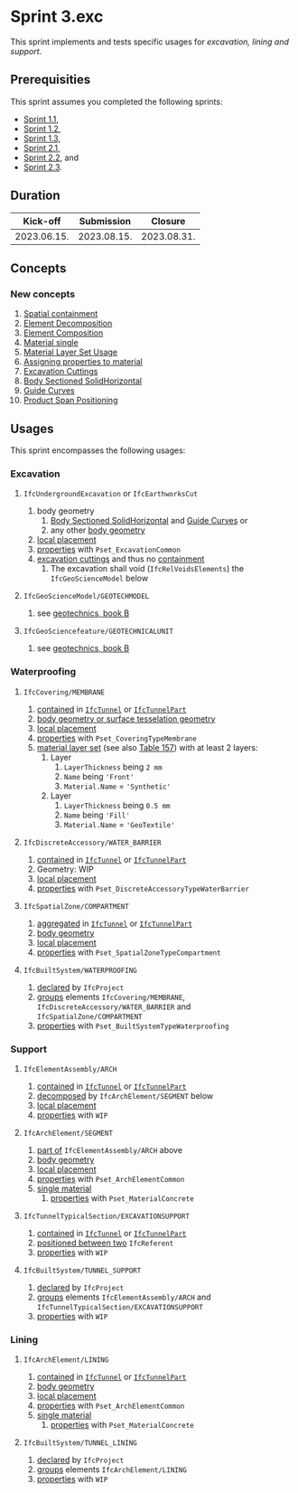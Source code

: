 # Sprint 3.exc

This sprint implements and tests specific usages for *excavation, lining and support*.


## Prerequisities

This sprint assumes you completed the following sprints:

- [Sprint 1.1](./sprint1_1.md),
- [Sprint 1.2](./sprint1_2.md),
- [Sprint 1.3](./sprint1_3.md),
- [Sprint 2.1](./sprint2_1.md),
- [Sprint 2.2](./sprint2_2.md), and
- [Sprint 2.3](./sprint2_3.md).


## Duration

| Kick-off    | Submission  | Closure     |
|-------------|-------------|-------------|
| 2023.06.15. | 2023.08.15. | 2023.08.31. |


## Concepts

### New concepts

1. [Spatial containment](https://bsi-infraroom.github.io/IFC-Documentation-Tunnel/4_4_0_0/general/HTML/link/spatial-containment.htm)
1. [Element Decomposition](https://bsi-infraroom.github.io/IFC-Documentation-Tunnel/4_4_0_0/general/HTML/link/element-decomposition.htm)
1. [Element Composition](https://bsi-infraroom.github.io/IFC-Documentation-Tunnel/4_4_0_0/general/HTML/link/element-composition.htm)
1. [Material single](https://bsi-infraroom.github.io/IFC-Documentation-Tunnel/4_4_0_0/general/HTML/link/material-single.htm)
1. [Material Layer Set Usage](https://bsi-infraroom.github.io/IFC-Documentation-Tunnel/4_4_0_0/general/HTML/link/material-layer-set-usage.htm)
1. [Assigning properties to material](https://bsi-infraroom.github.io/IFC-Documentation-Tunnel/4_4_0_0/general/HTML/link/material.htm)
1. [Excavation Cuttings](https://bsi-infraroom.github.io/IFC-Documentation-Tunnel/4_4_0_0/general/HTML/link/excavation-cuttings.htm)
1. [Body Sectioned SolidHorizontal](https://bsi-infraroom.github.io/IFC-Documentation-Tunnel/4_4_0_0/general/HTML/link/body-sectionedsolidhorizontal.htm)
1. [Guide Curves](https://bsi-infraroom.github.io/IFC-Documentation-Tunnel/4_4_0_0/general/HTML/link/guide-curve-geometry.htm)
1. [Product Span Positioning](https://bsi-infraroom.github.io/IFC-Documentation-Tunnel/4_4_0_0/general/HTML/link/product-span-positioning.htm)


## Usages

This sprint encompasses the following usages:

### Excavation

1. `IfcUndergroundExcavation` or `IfcEarthworksCut`
    1. body geometry
        1. [Body Sectioned SolidHorizontal](#new-concepts) and [Guide Curves](#new-concepts) or
        1. any other [body geometry](./sprint2_3.md)
    1. [local placement](./sprint2_2.md)
    1. [properties](./sprint2_3.md) with `Pset_ExcavationCommon`
    1. [excavation cuttings](#new-concepts) and thus no [containment](#new-concepts)
        1. The excavation shall void (`IfcRelVoidsElements`) the `IfcGeoScienceModel` below

1. `IfcGeoScienceModel/GEOTECHMODEL` 
    1. see [geotechnics, book B](./sprint3_geo.md#book-b)

1. `IfcGeoSciencefeature/GEOTECHNICALUNIT`
    1. see [geotechnics, book B](./sprint3_geo.md#book-b)


### Waterproofing

1. `IfcCovering/MEMBRANE`
    1. [contained](#new-concepts) in [`IfcTunnel`](./sprint2_1.md) or [`IfcTunnelPart`](./sprint2_1.md) 
    1. [body geometry or surface tesselation geometry](./sprint2_3.md) 
    1. [local placement](./sprint2_2.md)
    1. [properties](./sprint2_3.md) with `Pset_CoveringTypeMembrane`
    1. [material layer set](#new-concepts) (see also [Table 157](https://bsi-infraroom.github.io/IFC-Documentation-Tunnel/4_4_0_0/general/HTML/link/ifccovering.htm)) with at least 2 layers:
        1. Layer
            1. `LayerThickness` being `2 mm`
            1. `Name` being `'Front'`
            1. `Material.Name` = `'Synthetic'`
        1. Layer
            1. `LayerThickness` being `0.5 mm`
            1. `Name` being `'Fill'`
            1. `Material.Name` = `'GeoTextile'`

1. `IfcDiscreteAccessory/WATER_BARRIER`
    1. [contained](#new-concepts) in [`IfcTunnel`](./sprint2_1.md) or [`IfcTunnelPart`](./sprint2_1.md) 
    1. Geometry: WIP
    1. [local placement](./sprint2_2.md)
    1. [properties](./sprint2_3.md) with `Pset_DiscreteAccessoryTypeWaterBarrier`

1. `IfcSpatialZone/COMPARTMENT`
    1. [aggregated](./sprint2_1.md) in [`IfcTunnel`](./sprint2_1.md) or [`IfcTunnelPart`](./sprint2_1.md) 
    1. [body geometry](./sprint2_3.md)
    1. [local placement](./sprint2_2.md)
    1. [properties](./sprint2_3.md) with `Pset_SpatialZoneTypeCompartment`

1. `IfcBuiltSystem/WATERPROOFING`
    1. [declared](./sprint2_1.md) by `IfcProject`
    1. [groups](./sprint2_1.md) elements `IfcCovering/MEMBRANE`, `IfcDiscreteAccessory/WATER_BARRIER` and `IfcSpatialZone/COMPARTMENT`
    1. [properties](./sprint2_3.md) with `Pset_BuiltSystemTypeWaterproofing`

### Support

1. `IfcElementAssembly/ARCH`
    1. [contained](#new-concepts) in [`IfcTunnel`](./sprint2_1.md) or [`IfcTunnelPart`](./sprint2_1.md) 
    1. [decomposed](#new-concepts) by `IfcArchElement/SEGMENT` below
    1. [local placement](./sprint2_2.md)
    1. [properties](./sprint2_3.md) with `WIP`

1. `IfcArchElement/SEGMENT`
    1. [part of](#new-concepts) `IfcElementAssembly/ARCH` above
    1. [body geometry](./sprint2_3.md) 
    1. [local placement](./sprint2_2.md)
    1. [properties](./sprint2_3.md) with `Pset_ArchElementCommon`
    1. [single material](#new-concepts)
        1. [properties](#new-concepts) with `Pset_MaterialConcrete`

1. `IfcTunnelTypicalSection/EXCAVATIONSUPPORT`
    1. [contained](#new-concepts) in [`IfcTunnel`](./sprint2_1.md) or [`IfcTunnelPart`](./sprint2_1.md) 
    1. [positioned between two](#new-concepts) `IfcReferent`
    1. [properties](./sprint2_3.md) with `WIP`

1. `IfcBuiltSystem/TUNNEL_SUPPORT`
    1. [declared](./sprint2_1.md) by `IfcProject`
    1. [groups](./sprint2_1.md) elements `IfcElementAssembly/ARCH` and `IfcTunnelTypicalSection/EXCAVATIONSUPPORT`
    1. [properties](./sprint2_3.md) with `WIP`

### Lining

1. `IfcArchElement/LINING`
    1. [contained](#new-concepts) in [`IfcTunnel`](./sprint2_1.md) or [`IfcTunnelPart`](./sprint2_1.md) 
    1. [body geometry](./sprint2_3.md) 
    1. [local placement](./sprint2_2.md)
    1. [properties](./sprint2_3.md) with `Pset_ArchElementCommon`
    1. [single material](#new-concepts)
        1. [properties](#new-concepts) with `Pset_MaterialConcrete`

1. `IfcBuiltSystem/TUNNEL_LINING`
    1. [declared](./sprint2_1.md) by `IfcProject`
    1. [groups](./sprint2_1.md) elements `IfcArchElement/LINING`
    1. [properties](./sprint2_3.md) with `WIP`

